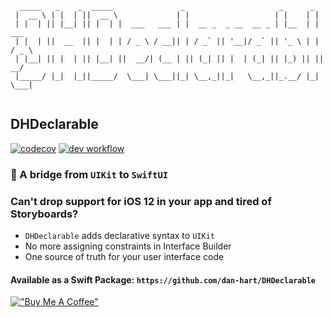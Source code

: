 ```
  _____   _    _  _____               _                     _      _       
 |  __ \ | |  | ||  __ \             | |                   | |    | |      
 | |  | || |__| || |  | |  ___   ___ | |  __ _  _ __  __ _ | |__  | |  ___ 
 | |  | ||  __  || |  | | / _ \ / __|| | / _` || '__|/ _` || '_ \ | | / _ \
 | |__| || |  | || |__| ||  __/| (__ | || (_| || |  | (_| || |_) || ||  __/
 |_____/ |_|  |_||_____/  \___| \___||_| \__,_||_|   \__,_||_.__/ |_| \___|
 
```
## DHDeclarable
[![codecov](https://codecov.io/gh/dan-hart/DHDeclarable/branch/main/graph/badge.svg?token=X0G7HAZ7S4)](https://codecov.io/gh/dan-hart/DHDeclarable)
[![dev workflow](https://github.com/dan-hart/DHDeclarable/actions/workflows/dev-workflow.yml/badge.svg)](https://github.com/dan-hart/DHDeclarable/actions/workflows/dev-workflow.yml)
### 🌉 A bridge from `UIKit` to `SwiftUI`

### Can't drop support for iOS 12 in your app and tired of Storyboards?
* `DHDeclarable` adds declarative syntax to `UIKit`
* No more assigning constraints in Interface Builder
* One source of truth for your user interface code

#### Available as a Swift Package: `https://github.com/dan-hart/DHDeclarable`

[!["Buy Me A Coffee"](https://www.buymeacoffee.com/assets/img/custom_images/orange_img.png)](https://www.buymeacoffee.com/codedbydan)
